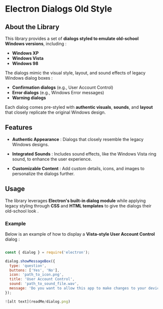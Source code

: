# Electron Dialogs Old Style

## About the Library

This library provides a set of **dialogs styled to emulate old-school Windows versions**, including :

- **Windows XP**
- **Windows Vista**
- **Windows 98**

The dialogs mimic the visual style, layout, and sound effects of legacy Windows dialog boxes :

- **Confirmation dialogs** (e.g., User Account Control)
- **Error dialogs** (e.g., Windows Error messages)
- **Warning dialogs**

Each dialog comes pre-styled with **authentic visuals**, **sounds**, and **layout** that closely replicate the original Windows design.

## Features

- **Authentic Appearance** : Dialogs that closely resemble the legacy Windows designs.

- **Integrated Sounds** : Includes sound effects, like the Windows Vista ring sound, to enhance the user experience.

- **Customizable Content** : Add custom details, icons, and images to personalize the dialogs further.

## Usage

The library leverages **Electron's built-in dialog module** while applying legacy styling through **CSS** and **HTML templates** to give the dialogs their old-school look .

### Example

Below is an example of how to display a **Vista-style User Account Control** dialog :

```javascript

const { dialog } = require('electron');

dialog.showMessageBox({
  type: 'question',
  buttons: ['Yes', 'No'],
  icon: 'path_to_icon.png',
  title: 'User Account Control',
  sound: 'path_to_sound_file.wav',
  message: 'Do you want to allow this app to make changes to your device ?',
});

![alt text](readMe/dialog.png)
